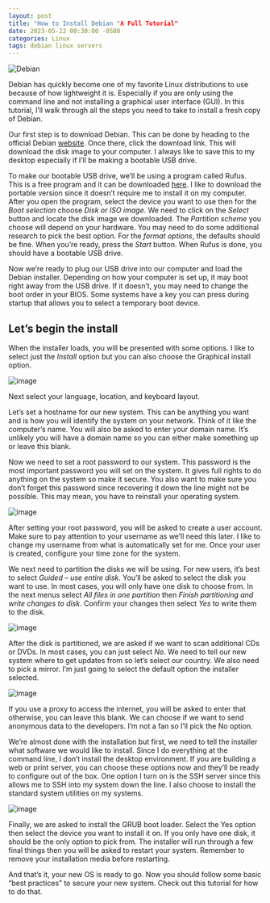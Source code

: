 ```yaml
---
layout: post
title: "How to Install Debian "A Full Tutorial"
date: 2023-05-22 00:30:00 -0500
categories: Linux
tags: debian linux servers
---
```


![Debian](https://carlos.oulman.net/wp-content/uploads/2022/03/debian_gfx.jpg)

Debian has quickly become one of my favorite Linux distributions to use because of how lightweight it is. Especially if you are only using the command line and not installing a graphical user interface (GUI). In this tutorial, I’ll walk through all the steps you need to take to install a fresh copy of Debian.

Our first step is to download Debian. This can be done by heading to the official Debian <a href="https://www.debian.org/" target="_blank">website</a>. Once there, click the download link. This will download the disk image to your computer. I always like to save this to my desktop especially if I’ll be making a bootable USB drive.

To make our bootable USB drive, we’ll be using a program called Rufus. This is a free program and it can be downloaded <a href="https://rufus.ie/en_US/" target="_blank">here</a>. I like to download the portable version since it doesn’t require me to install it on my computer. After you open the program, select the device you want to use then for the *Boot selection* choose *Disk or ISO image*. We need to click on the *Select* button and locate the disk image we downloaded. The *Partition scheme* you choose will depend on your hardware. You may need to do some additional research to pick the best option. For the *format options*, the defaults should be fine. When you’re ready, press the *Start* button. When Rufus is done, you should have a bootable USB drive.

Now we’re ready to plug our USB drive into our computer and load the Debian installer. Depending on how your computer is set up, it may boot right away from the USB drive. If it doesn’t, you may need to change the boot order in your BIOS. Some systems have a key you can press during startup that allows you to select a temporary boot device.

## Let’s begin the install
When the installer loads, you will be presented with some options. I like to select just the *Install* option but you can also choose the Graphical install option.

![image](https://carlos.oulman.net/wp-content/uploads/2021/04/debian-install-01.png)

Next select your language, location, and keyboard layout.

Let’s set a hostname for our new system. This can be anything you want and is how you will identify the system on your network. Think of it like the computer’s name. You will also be asked to enter your domain name. It’s unlikely you will have a domain name so you can either make something up or leave this blank.

Now we need to set a root password to our system. This password is the most important password you will set on the system. It gives full rights to do anything on the system so make it secure. You also want to make sure you don’t forget this password since recovering it down the line might not be possible. This may mean, you have to reinstall your operating system.

![image](https://carlos.oulman.net/wp-content/uploads/2021/04/debian-install-07.png)

After setting your root password, you will be asked to create a user account. Make sure to pay attention to your username as we’ll need this later. I like to change my username from what is automatically set for me. Once your user is created, configure your time zone for the system.

We next need to partition the disks we will be using. For new users, it’s best to select *Guided – use entire disk*. You’ll be asked to select the disk you want to use. In most cases, you will only have one disk to choose from. In the next menus select *All files in one partition* then *Finish partitioning and write changes to disk*. Confirm your changes then select *Yes* to write them to the disk.

![image](https://carlos.oulman.net/wp-content/uploads/2021/04/debian-install-14.png)

After the disk is partitioned, we are asked if we want to scan additional CDs or DVDs. In most cases, you can just select *No*. We need to tell our new system where to get updates from so let’s select our country. We also need to pick a mirror. I’m just going to select the default option the installer selected.

![image](https://carlos.oulman.net/wp-content/uploads/2021/04/debian-install-21.png)

If you use a proxy to access the internet, you will be asked to enter that otherwise, you can leave this blank. We can choose if we want to send anonymous data to the developers. I’m not a fan so I’ll pick the No option.

We’re almost done with the installation but first, we need to tell the installer what software we would like to install. Since I do everything at the command line, I don’t install the desktop environment. If you are building a web or print server, you can choose these options now and they’ll be ready to configure out of the box. One option I turn on is the SSH server since this allows me to SSH into my system down the line. I also choose to install the standard system utilities on my systems.

![image](https://carlos.oulman.net/wp-content/uploads/2021/04/debian-install-24.png)

Finally, we are asked to install the GRUB boot loader. Select the Yes option then select the device you want to install it on. If you only have one disk, it should be the only option to pick from. The installer will run through a few final things then you will be asked to restart your system. Remember to remove your installation media before restarting.

And that’s it, your new OS is ready to go. Now you should follow some basic “best practices” to secure your new system. Check out this tutorial for how to do that.